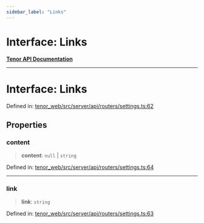 ```yaml
---
sidebar_label: "Links"
---
```


# Interface: Links

[**Tenor API Documentation**](../../README.md)

***

# Interface: Links

Defined in: [tenor\_web/src/server/api/routers/settings.ts:62](https://github.com/Apantli/Tenor/blob/293d0ddb2d5307c4150fcd161249995fd5278c7d/tenor_web/src/server/api/routers/settings.ts#L62)

## Properties

### content

> **content**: `null` \| `string`

Defined in: [tenor\_web/src/server/api/routers/settings.ts:64](https://github.com/Apantli/Tenor/blob/293d0ddb2d5307c4150fcd161249995fd5278c7d/tenor_web/src/server/api/routers/settings.ts#L64)

***

### link

> **link**: `string`

Defined in: [tenor\_web/src/server/api/routers/settings.ts:63](https://github.com/Apantli/Tenor/blob/293d0ddb2d5307c4150fcd161249995fd5278c7d/tenor_web/src/server/api/routers/settings.ts#L63)
